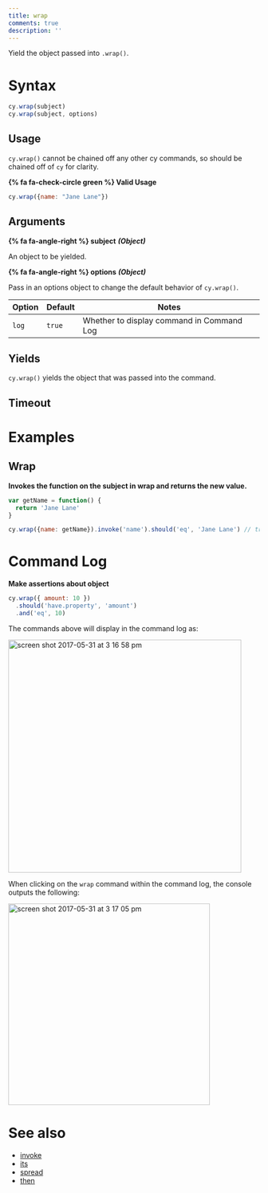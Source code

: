 ```yaml
---
title: wrap
comments: true
description: ''
---
```


Yield the object passed into `.wrap()`.

# Syntax

```javascript
cy.wrap(subject)
cy.wrap(subject, options)
```

## Usage

`cy.wrap()` cannot be chained off any other cy commands, so should be chained off of `cy` for clarity.

**{% fa fa-check-circle green %} Valid Usage**

```javascript
cy.wrap({name: "Jane Lane"})    
```

## Arguments

**{% fa fa-angle-right %} subject** ***(Object)***

An object to be yielded.

**{% fa fa-angle-right %} options** ***(Object)***

Pass in an options object to change the default behavior of `cy.wrap()`.

Option | Default | Notes
--- | --- | ---
`log` | `true` | Whether to display command in Command Log

## Yields

`cy.wrap()` yields the object that was passed into the command.

## Timeout

# Examples

## Wrap

**Invokes the function on the subject in wrap and returns the new value.**

```javascript
var getName = function() {
  return 'Jane Lane'
}

cy.wrap({name: getName}).invoke('name').should('eq', 'Jane Lane') // true
```

# Command Log

**Make assertions about object**

```javascript
cy.wrap({ amount: 10 })
  .should('have.property', 'amount')
  .and('eq', 10)
```

The commands above will display in the command log as:

<img width="467" alt="screen shot 2017-05-31 at 3 16 58 pm" src="https://cloud.githubusercontent.com/assets/1271364/26649531/50ad5a32-4614-11e7-9733-9432d7e831b3.png">

When clicking on the `wrap` command within the command log, the console outputs the following:

<img width="404" alt="screen shot 2017-05-31 at 3 17 05 pm" src="https://cloud.githubusercontent.com/assets/1271364/26649532/50ad77e2-4614-11e7-83ab-9d9d37daefb7.png">

# See also

- [invoke](https://on.cypress.io/api/invoke)
- [its](https://on.cypress.io/api/its)
- [spread](https://on.cypress.io/api/spread)
- [then](https://on.cypress.io/api/then)

